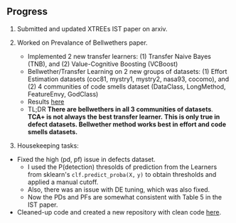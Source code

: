 Progress
---

1. Submitted and updated XTREEs IST paper on arxiv.

2. Worked on Prevalance of Bellwethers paper.
   - Implemented 2 new transfer learners: (1) Transfer Naive Bayes (TNB), and (2) Value-Cognitive Boosting (VCBoost)
   - Bellwether/Transfer Learning on 2 new groups of datasets: (1) Effort Estimation datasets (coc81, mystry1, mystry2, nasa93, cocomo), and (2) 4 communities of code smells dataset (DataClass, LongMethod, FeatureEnvy, GodClass)
   - Results [here]()
   - TL;DR **There are bellwethers in all 3 communities of datasets**. **TCA+ is not always the best transfer learner.** **This is only true in defect datasets. Bellwether method works best in effort and code smells datasets.**

3. Housekeeping tasks:
  
  + Fixed the high (pd, pf) issue in defects dataset. 
    + I used the P(detection) thresolds of prediction from the Learners from sklearn's `clf.predict_proba(X,` `y)` to obtain thresholds and applied a manual cutoff.
    + Also, there was an issue with DE tuning, which was also fixed.
    + Now the PDs and PFs are somewhat consistent with Table 5 in the IST paper.
  + Cleaned-up code and created a new repository with clean code [here](https://github.com/bellwethers-in-se).
  
